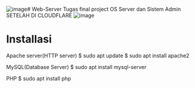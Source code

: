 ![image](https://github.com/sinistermirage/Web-Server/assets/148070039/b7d63d52-cc51-4def-8b21-e6e97c6389fa)# Web-Server
Tugas final project OS Server dan Sistem Admin
SETELAH DI CLOUDFLARE
![image](https://github.com/sinistermirage/Web-Server/assets/148070039/07b44900-7b71-425d-915a-e333471891c2)



# Installasi
Apache server(HTTP server)
$ sudo apt update
$ sudo apt install apache2

MySQL(Database Server)
$ sudo apt install mysql-server

PHP
$ sudo apt install php
